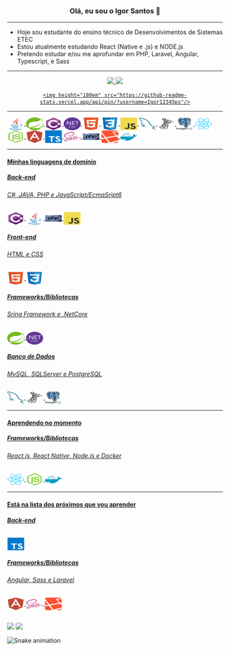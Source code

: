 
<h3 align="center"> Olá, eu sou o Igor Santos 👋 </h3>
  
<hr>  

- Hoje sou estudante do ensino técnico de Desenvolvimentos de Sistemas ETEC <br>
- Estou atualmente estudando React (Native e .js) e NODE.js <br>
- Pretendo estudar e/ou me aprofundar em PHP, Laravel, Angular, Typescript, e Sass <br>

<hr>

<div align="center">
  <a href="https://github.com/Igor12345ps">
  <img height="180em" src="https://github-readme-stats.vercel.app/api?username=Igor12345ps&show_icons=true&theme=merko&include_all_commits=true&count_private=true&custom_title=Status do meu GitHub"/>
  <img height="180em" src="https://github-readme-stats.vercel.app/api/top-langs/?username=Igor12345ps&layout=compact&langs_count=20&theme=merko&custom_title=Linguagens mais ultilizadas"/>
    
    <img height="180em" src="https://github-readme-stats.vercel.app/api/pin/?username=Igor12345ps"/>
</div>

<hr>
  
<div style="display: inline_block">
  <img align="center" alt="Igor-Java" height="30" width="40" src="https://raw.githubusercontent.com/devicons/devicon/master/icons/java/java-original.svg">
  <img align="center" alt="Igor-Spring" height="30" width="40" src="https://raw.githubusercontent.com/devicons/devicon/master/icons/spring/spring-original.svg">
  <img align="center" alt="Igor-Csharp" height="30" width="40" src="https://raw.githubusercontent.com/devicons/devicon/master/icons/csharp/csharp-original.svg">
  <img align="center" alt="Igor-DotNetCore" height="30" width="40" src="https://raw.githubusercontent.com/devicons/devicon/master/icons/dotnetcore/dotnetcore-original.svg">
  <img align="center" alt="Igor-HTML" height="30" width="40" src="https://raw.githubusercontent.com/devicons/devicon/master/icons/html5/html5-original.svg">
  <img align="center" alt="Igor-CSS" height="30" width="40" src="https://raw.githubusercontent.com/devicons/devicon/master/icons/css3/css3-original.svg">
  <img align="center" alt="Igor-Js" height="30" width="40" src="https://raw.githubusercontent.com/devicons/devicon/master/icons/javascript/javascript-original.svg">
  <img align="center" alt="Igor-MySql" height="30" width="40" src="https://raw.githubusercontent.com/devicons/devicon/master/icons/mysql/mysql-original.svg">
  <img align="center" alt="Igor-SQLServer" height="30" width="40" src="https://raw.githubusercontent.com/devicons/devicon/master/icons/microsoftsqlserver/microsoftsqlserver-plain.svg">
  <img align="center" alt="Igor-SQLServer" height="30" width="40" src="https://raw.githubusercontent.com/devicons/devicon/master/icons/postgresql/postgresql-original-wordmark.svg">
  <img align="center" alt="Igor-React" height="30" width="40" src="https://raw.githubusercontent.com/devicons/devicon/master/icons/react/react-original.svg">
  <img align="center" alt="Igor-NodeJs" height="30" width="40" src="https://raw.githubusercontent.com/devicons/devicon/master/icons/nodejs/nodejs-original.svg">
  <img align="center" alt="Igor-Angular" height="30" width="40" src="https://raw.githubusercontent.com/devicons/devicon/master/icons/angularjs/angularjs-plain.svg">
  <img align="center" alt="Igor-Ts" height="30" width="40" src="https://raw.githubusercontent.com/devicons/devicon/master/icons/typescript/typescript-plain.svg">
  <img align="center" alt="Igor-Sass" height="30" width="40" src="https://raw.githubusercontent.com/devicons/devicon/master/icons/sass/sass-original.svg">
  <img align="center" alt="Igor-PHP" height="30" width="40" src="https://raw.githubusercontent.com/devicons/devicon/master/icons/php/php-original.svg">
  <img align="center" alt="Igor-Laravel" height="30" width="40" src="https://raw.githubusercontent.com/devicons/devicon/master/icons/laravel/laravel-plain.svg"> 
  <img align="center" alt="Igor-Docker" height="30" width="40" src="https://raw.githubusercontent.com/devicons/devicon/master/icons/docker/docker-plain.svg"> 
</div>
  
<hr>
  
<h4>Minhas linguagens de domínio</h4>
  <h5>Back-end</h5>
  <h6>C#, JAVA, PHP e JavaScript/EcmaSript6</h6>
    <img align="center" alt="Igor-Csharp" height="30" width="40" src="https://raw.githubusercontent.com/devicons/devicon/master/icons/csharp/csharp-original.svg">
    <img align="center" alt="Igor-Java" height="30" width="40" src="https://raw.githubusercontent.com/devicons/devicon/master/icons/java/java-original.svg">
    <img align="center" alt="Igor-PHP" height="30" width="40" src="https://raw.githubusercontent.com/devicons/devicon/master/icons/php/php-original.svg">
    <img align="center" alt="Igor-Js" height="30" width="40" src="https://raw.githubusercontent.com/devicons/devicon/master/icons/javascript/javascript-original.svg">
  <h5>Front-end</h5>
  <h6>HTML e CSS</h6>
    <img align="center" alt="Igor-HTML" height="30" width="40" src="https://raw.githubusercontent.com/devicons/devicon/master/icons/html5/html5-original.svg">
    <img align="center" alt="Igor-CSS" height="30" width="40" src="https://raw.githubusercontent.com/devicons/devicon/master/icons/css3/css3-original.svg">
  <h5>Frameworks/Bibliotecas</h5>
  <h6>Sring Framework e .NetCore</h6>
    <img align="center" alt="Igor-Spring" height="30" width="40" src="https://raw.githubusercontent.com/devicons/devicon/master/icons/spring/spring-original.svg">
    <img align="center" alt="Igor-DotNetCore" height="30" width="40" src="https://raw.githubusercontent.com/devicons/devicon/master/icons/dotnetcore/dotnetcore-original.svg">
  <h5>Banco de Dados</h5>
  <h6>MySQL, SQLServer e PostgreSQL</h6>
     <img align="center" alt="Igor-MySql" height="30" width="40" src="https://raw.githubusercontent.com/devicons/devicon/master/icons/mysql/mysql-original.svg">
     <img align="center" alt="Igor-SQLServer" height="30" width="40" src="https://raw.githubusercontent.com/devicons/devicon/master/icons/microsoftsqlserver/microsoftsqlserver-plain.svg">
    <img align="center" alt="Igor-SQLServer" height="30" width="40" src="https://raw.githubusercontent.com/devicons/devicon/master/icons/postgresql/postgresql-original-wordmark.svg">

<hr>
  
<h4>Aprendendo no momento</h4>
  <h5>Frameworks/Bibliotecas</h5>
  <h6>React.js, React Native, Node.js e Docker</h6>
    <img align="center" alt="Igor-React" height="30" width="40" src="https://raw.githubusercontent.com/devicons/devicon/master/icons/react/react-original.svg">
    <img align="center" alt="Igor-NodeJs" height="30" width="40" src="https://raw.githubusercontent.com/devicons/devicon/master/icons/nodejs/nodejs-original.svg">
    <img align="center" alt="Igor-Docker" height="30" width="40" src="https://raw.githubusercontent.com/devicons/devicon/master/icons/docker/docker-plain.svg"> 
<hr>
  
<h4>Está na lista dos próximos que vou aprender</h4>
  <h5>Back-end</h5>
  <h6></h6>
    <img align="center" alt="Igor-Ts" height="30" width="40" src="https://raw.githubusercontent.com/devicons/devicon/master/icons/typescript/typescript-plain.svg">
  
  <h5>Frameworks/Bibliotecas</h5>
  <h6>Angular, Sass e Laravel</h6>
    <img align="center" alt="Igor-Angular" height="30" width="40" src="https://raw.githubusercontent.com/devicons/devicon/master/icons/angularjs/angularjs-plain.svg">
    <img align="center" alt="Igor-Sass" height="30" width="40" src="https://raw.githubusercontent.com/devicons/devicon/master/icons/sass/sass-original.svg">
    <img align="center" alt="Igor-Laravel" height="30" width="40" src="https://raw.githubusercontent.com/devicons/devicon/master/icons/laravel/laravel-plain.svg"> 
   
##
  
<div> 
  <a href="https://www.youtube.com/channel/UClquR1cvr5Lo8zN1ecojBfQ" target="_blank"><img src="https://img.shields.io/badge/YouTube-FF0000?style=for-the-badge&logo=youtube&logoColor=white" target="_blank"></a>
  <a href="https://www.linkedin.com/in/igor-santos11/" target="_blank"><img src="https://img.shields.io/badge/-LinkedIn-%230077B5?style=for-the-badge&logo=linkedin&logoColor=white" target="_blank"></a> 
 
  ![Snake animation](https://github.com/Igor12345ps/Igor12345ps/blob/output/github-contribution-grid-snake.svg)
</div>
